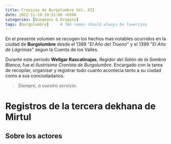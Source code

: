 ```yaml
---
title: Cronicas de Burgolumbre Vol. XII
date: 2022-11-19 19:51:00 +0100
categories: [Dungeons & Dragons]
tags: [burgolumbre]     # TAG names should always be lowercase
---
```


En el presente volumen se recogen los hechos mas notables ocurridos en la ciudad de **Burgolumbre** desde el 1389 "_El Año del Trueno_" y el 1399 "_El Año de Lágrimas_" segun la Cuenta de los Valles.

Durante este periodo **Wellgar Rascatinajas**, _Regidor del Salón de la Sombra Blanca_, fue el _Ilustrisimo Cronista de Burgolumbre_. Encargado con la tarea de recopilar, organizar y registrar todo cuanto acontecia tanto a su ciudad como a sus conciudadanos.

> _Siempre, a vuestro servicio._

# Registros de la tercera dekhana de Mirtul

## Sobre los actores